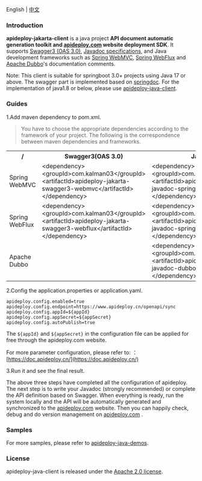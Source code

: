 English | [中文](README-zh_CN.md)

### Introduction

**apideploy-jakarta-client** is a java project **API document automatic generation toolkit and [apideploy.com](https://www.apideploy.com) website deployment SDK**. It supports [Swagger3 (OAS 3.0)](https://swagger.io/specification/v3/), [Javadoc specifications](https://en.wikipedia.org/wiki/Javadoc), and Java development frameworks such as [Spring WebMVC](https://docs.spring.io/spring-framework/reference/web/webmvc.html), [Spring WebFlux](https://docs.spring.io/spring-framework/reference/web/webflux.html) and [Apache Dubbo](https://dubbo.apache.org/en/index.html)'s documentation comments.

Note: This client is suitable for springboot 3.0+ projects using Java 17 or above. The swagger part is implemented based on [springdoc](https://github.com/springdoc/springdoc-openapi). For the implementation of java1.8 or below, please use [apideploy-java-client](https://github.com/apideploy-team/apideploy-java-client).

### Guides

1.Add maven dependency to pom.xml.

> You have to choose the appropriate dependencies according to the framework of your project. The following is the correspondence between maven dependencies and frameworks.
>

<table style="overflow-x: auto;width: 100%;border-collapse;">
    <tr>
        <th>/</th>
        <th>Swagger3(OAS 3.0)</th>
        <th>Javadoc</th>
    </tr>
    <tr>
        <td>Spring WebMVC</td>
        <td>&lt;dependency&gt; &lt;groupId&gt;com.kalman03&lt;/groupId&gt; &lt;artifactId&gt;apideploy-jakarta-swagger3-webmvc&lt;/artifactId&gt; &lt;/dependency&gt;</td>
        <td>&lt;dependency&gt; &lt;groupId&gt;com.kalman03&lt;/groupId&gt; &lt;artifactId&gt;apideploy-jakarta-javadoc-springweb&lt;/artifactId&gt; &lt;/dependency&gt;</td>
    </tr>
    <tr>
        <td>Spring WebFlux</td>
        <td>&lt;dependency&gt; &lt;groupId&gt;com.kalman03&lt;/groupId&gt; &lt;artifactId&gt;apideploy-jakarta-swagger3-webflux&lt;/artifactId&gt; &lt;/dependency&gt;</td>
        <td>&lt;dependency&gt; &lt;groupId&gt;com.kalman03&lt;/groupId&gt; &lt;artifactId&gt;apideploy-jakarta-javadoc-springweb&lt;/artifactId&gt; &lt;/dependency&gt;</td>
    </tr>
    <tr>
        <td>Apache Dubbo</td>
        <td></td>
        <td>&lt;dependency&gt; &lt;groupId&gt;com.kalman03&lt;/groupId&gt; &lt;artifactId&gt;apideploy-jakarta-javadoc-dubbo&lt;/artifactId&gt; &lt;/dependency&gt;</td>
    </tr>
</table>


2.Config the application.properties or application.yaml.

```properties
apideploy.config.enabled=true
apideploy.config.endpoint=https://www.apideploy.cn/openapi/sync
apideploy.config.appId=${appId}
apideploy.config.appSecret=${appSecret}
apideploy.config.autoPublish=true
```

The `${appId}` and `${appSecret}` in the configuration file can be applied for free through the apideploy.com website. 

For more parameter configuration, please refer to: ：[https://doc.apideploy.cn/](https://doc.apideploy.cn/)

3.Run it and see the final result.

The above three steps have completed all the configuration of apideploy. The next step is to write your Javadoc (strongly recommended) or complete the API definition based on Swagger. When everything is ready, run the system locally and the API will be automatically generated and synchronized to the [apideploy.com](https://www.apideploy.com) website. Then you can happily check, debug and do version management on [apideploy.com](https://www.apideploy.com) .

### Samples

For more samples, please refer to [apideploy-java-demos](https://github.com/apideploy-team/apideploy-java-demos).

### License

apideploy-java-client is released under the [Apache 2.0 license](http://www.apache.org/licenses/LICENSE-2.0).

